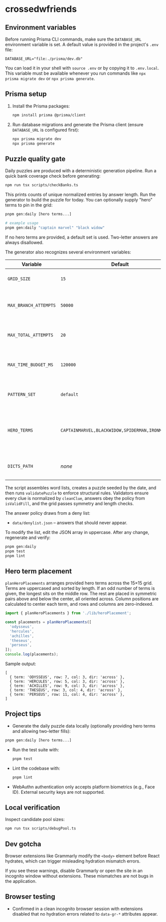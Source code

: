 # crossedwfriends

## Environment variables

Before running Prisma CLI commands, make sure the `DATABASE_URL` environment variable is set. A default value is provided in the project's `.env` file:

```
DATABASE_URL="file:./prisma/dev.db"
```

You can load it in your shell with `source .env` or by copying it to `.env.local`. This variable must be available whenever you run commands like `npx prisma migrate dev` or `npx prisma generate`.

## Prisma setup

1. Install the Prisma packages:

   ```bash
   npm install prisma @prisma/client
   ```

2. Run database migrations and generate the Prisma client (ensure `DATABASE_URL` is configured first):

   ```bash
   npx prisma migrate dev
   npx prisma generate
   ```

## Puzzle quality gate

Daily puzzles are produced with a deterministic generation pipeline.
Run a quick bank coverage check before generating:

```bash
npm run tsx scripts/checkBanks.ts
```

This prints counts of unique normalized entries by answer length.
Run the generator to build the puzzle for today. You can optionally supply
"hero" terms to pin in the grid:

```bash
pnpm gen:daily [hero terms...]

# example usage
pnpm gen:daily "captain marvel" "black widow"
```

If no hero terms are provided, a default set is used. Two-letter answers are
always disallowed.

The generator also recognizes several environment variables:

| Variable | Default | Description |
| --- | --- | --- |
| `GRID_SIZE` | `15` | Size of the square puzzle grid. |
| `MAX_BRANCH_ATTEMPTS` | `50000` | Maximum branch attempts the solver may explore. |
| `MAX_TOTAL_ATTEMPTS` | `20` | Overall retries before giving up. |
| `MAX_TIME_BUDGET_MS` | `120000` | Time budget (in milliseconds) for the solver. |
| `PATTERN_SET` | `default` | Pattern set identifier for mask generation. |
| `HERO_TERMS` | `CAPTAINMARVEL,BLACKWIDOW,SPIDERMAN,IRONMAN,THOR` | Comma-separated list of hero terms. Used when CLI args are omitted. |
| `DICTS_PATH` | _none_ | Path to an additional JSON word list. |

The script assembles word lists, creates a puzzle seeded by the date, and then
runs `validatePuzzle` to enforce structural rules. Validators ensure every clue
is normalized by `cleanClue`, answers obey the policy from `isValidFill`, and the
grid passes symmetry and length checks.

The answer policy draws from a deny list:

- `data/denylist.json` – answers that should never appear.

To modify the list, edit the JSON array in uppercase. After any change,
regenerate and verify:

```bash
pnpm gen:daily
pnpm test
pnpm lint
```

## Hero term placement

`planHeroPlacements` arranges provided hero terms across the 15×15 grid.
Terms are uppercased and sorted by length. If an odd number of terms is
given, the longest sits on the middle row. The rest are placed in symmetric
pairs above and below the center, all oriented across. Column positions are
calculated to center each term, and rows and columns are zero-indexed.

```ts
import { planHeroPlacements } from './lib/heroPlacement';

const placements = planHeroPlacements([
  'odysseus',
  'hercules',
  'achilles',
  'theseus',
  'perseus',
]);
console.log(placements);
```

Sample output:

```text
[
  { term: 'ODYSSEUS', row: 7, col: 3, dir: 'across' },
  { term: 'HERCULES', row: 5, col: 3, dir: 'across' },
  { term: 'ACHILLES', row: 9, col: 3, dir: 'across' },
  { term: 'THESEUS', row: 3, col: 4, dir: 'across' },
  { term: 'PERSEUS', row: 11, col: 4, dir: 'across' },
]
```

## Project tips

- Generate the daily puzzle data locally (optionally providing hero terms and allowing two-letter fills):

```bash
pnpm gen:daily [hero terms...]
  ```

- Run the test suite with:

  ```bash
  pnpm test
  ```

- Lint the codebase with:

  ```bash
  pnpm lint
  ```

- WebAuthn authentication only accepts platform biometrics (e.g., Face ID).
  External security keys are not supported.

## Local verification

Inspect candidate pool sizes:

```bash
npm run tsx scripts/debugPool.ts
```

## Dev gotcha

Browser extensions like Grammarly modify the `<body>` element before React hydrates, which can trigger misleading hydration mismatch errors.

If you see these warnings, disable Grammarly or open the site in an incognito window without extensions. These mismatches are not bugs in the application.

## Browser testing

- Confirmed in a clean incognito browser session with extensions disabled that no hydration errors related to `data-gr-*` attributes appear.
